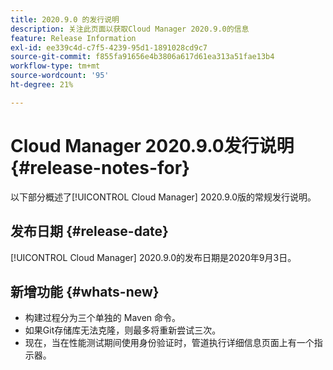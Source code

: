 ```yaml
---
title: 2020.9.0 的发行说明
description: 关注此页面以获取Cloud Manager 2020.9.0的信息
feature: Release Information
exl-id: ee339c4d-c7f5-4239-95d1-1891028cd9c7
source-git-commit: f855fa91656e4b3806a617d61ea313a51fae13b4
workflow-type: tm+mt
source-wordcount: '95'
ht-degree: 21%

---
```


# Cloud Manager 2020.9.0发行说明 {#release-notes-for}

以下部分概述了[!UICONTROL Cloud Manager] 2020.9.0版的常规发行说明。

## 发布日期 {#release-date}

[!UICONTROL Cloud Manager] 2020.9.0的发布日期是2020年9月3日。

## 新增功能 {#whats-new}

* 构建过程分为三个单独的 Maven 命令。
* 如果Git存储库无法克隆，则最多将重新尝试三次。
* 现在，当在性能测试期间使用身份验证时，管道执行详细信息页面上有一个指示器。
